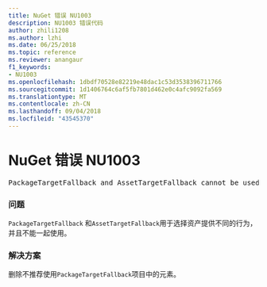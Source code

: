 ```yaml
---
title: NuGet 错误 NU1003
description: NU1003 错误代码
author: zhili1208
ms.author: lzhi
ms.date: 06/25/2018
ms.topic: reference
ms.reviewer: anangaur
f1_keywords:
- NU1003
ms.openlocfilehash: 1dbdf70528e82219e48dac1c53d3538396711766
ms.sourcegitcommit: 1d1406764c6af5fb7801d462e0c4afc9092fa569
ms.translationtype: MT
ms.contentlocale: zh-CN
ms.lasthandoff: 09/04/2018
ms.locfileid: "43545370"
---
```

# <a name="nuget-error-nu1003"></a>NuGet 错误 NU1003

<pre>PackageTargetFallback and AssetTargetFallback cannot be used together. Remove PackageTargetFallback(deprecated) references from the project environment.</pre>

### <a name="issue"></a>问题
`PackageTargetFallback` 和`AssetTargetFallback`用于选择资产提供不同的行为，并且不能一起使用。

### <a name="solution"></a>解决方案
删除不推荐使用`PackageTargetFallback`项目中的元素。